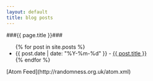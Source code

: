 ```yaml
---
layout: default
title: blog posts
---
```


###{{ page.title }}###

<ul>
{% for post in site.posts %}
  <li>
  {{ post.date | date: "%Y-%m-%d" }} - <a href="{{ post.url }}">{{ post.title }}</a>
  </li>
{% endfor %}

</ul>
[Atom Feed](http://randomness.org.uk/atom.xml)
